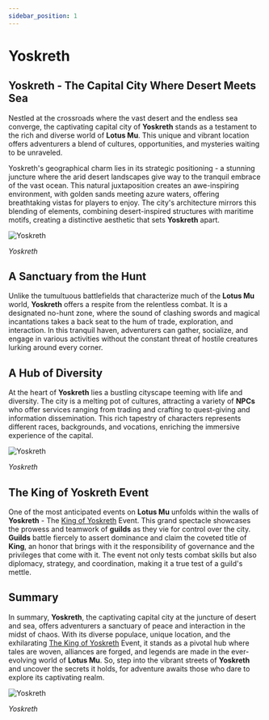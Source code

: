 ```yaml
---
sidebar_position: 1
---
```


# Yoskreth

## Yoskreth - The Capital City Where Desert Meets Sea

Nestled at the crossroads where the vast desert and the endless sea converge, the captivating capital city of **Yoskreth** stands as a testament to the rich and diverse world of **Lotus Mu**. This unique and vibrant location offers adventurers a blend of cultures, opportunities, and mysteries waiting to be unraveled.

Yoskreth's geographical charm lies in its strategic positioning - a stunning juncture where the arid desert landscapes give way to the tranquil embrace of the vast ocean. This natural juxtaposition creates an awe-inspiring environment, with golden sands meeting azure waters, offering breathtaking vistas for players to enjoy. The city's architecture mirrors this blending of elements, combining desert-inspired structures with maritime motifs, creating a distinctive aesthetic that sets **Yoskreth** apart.

![Yoskreth](/img/maps/yoskreth-1.jpg)

_Yoskreth_

## A Sanctuary from the Hunt

Unlike the tumultuous battlefields that characterize much of the **Lotus Mu** world, **Yoskreth** offers a respite from the relentless combat. It is a designated no-hunt zone, where the sound of clashing swords and magical incantations takes a back seat to the hum of trade, exploration, and interaction. In this tranquil haven, adventurers can gather, socialize, and engage in various activities without the constant threat of hostile creatures lurking around every corner.

## A Hub of Diversity

At the heart of **Yoskreth** lies a bustling cityscape teeming with life and diversity. The city is a melting pot of cultures, attracting a variety of **NPCs** who offer services ranging from trading and crafting to quest-giving and information dissemination. This rich tapestry of characters represents different races, backgrounds, and vocations, enriching the immersive experience of the capital.

![Yoskreth](/img/maps/yoskreth-2.jpg)

_Yoskreth_

## The King of Yoskreth Event

One of the most anticipated events on **Lotus Mu** unfolds within the walls of **Yoskreth** - The [King of Yoskreth](/events/king-of-yoskreth) Event. This grand spectacle showcases the prowess and teamwork of **guilds** as they vie for control over the city. **Guilds** battle fiercely to assert dominance and claim the coveted title of **King**, an honor that brings with it the responsibility of governance and the privileges that come with it. The event not only tests combat skills but also diplomacy, strategy, and coordination, making it a true test of a guild's mettle.

## Summary

In summary, **Yoskreth**, the captivating capital city at the juncture of desert and sea, offers adventurers a sanctuary of peace and interaction in the midst of chaos. With its diverse populace, unique location, and the exhilarating [The King of Yoskreth](/events/king-of-yoskreth) Event, it stands as a pivotal hub where tales are woven, alliances are forged, and legends are made in the ever-evolving world of **Lotus Mu**. So, step into the vibrant streets of **Yoskreth** and uncover the secrets it holds, for adventure awaits those who dare to explore its captivating realm.

![Yoskreth](/img/maps/yoskreth-3.jpg)

_Yoskreth_

